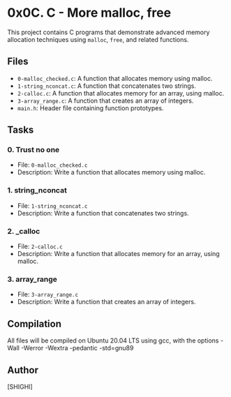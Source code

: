 # 0x0C. C - More malloc, free

This project contains C programs that demonstrate advanced memory allocation techniques using `malloc`, `free`, and related functions.

## Files

* `0-malloc_checked.c`: A function that allocates memory using malloc.
* `1-string_nconcat.c`: A function that concatenates two strings.
* `2-calloc.c`: A function that allocates memory for an array, using malloc.
* `3-array_range.c`: A function that creates an array of integers.
* `main.h`: Header file containing function prototypes.

## Tasks

### 0. Trust no one
* File: `0-malloc_checked.c`
* Description: Write a function that allocates memory using malloc.

### 1. string_nconcat
* File: `1-string_nconcat.c`
* Description: Write a function that concatenates two strings.

### 2. _calloc
* File: `2-calloc.c`
* Description: Write a function that allocates memory for an array, using malloc.

### 3. array_range
* File: `3-array_range.c`
* Description: Write a function that creates an array of integers.

## Compilation

All files will be compiled on Ubuntu 20.04 LTS using gcc, with the options -Wall -Werror -Wextra -pedantic -std=gnu89

## Author
[SHIGHI]
